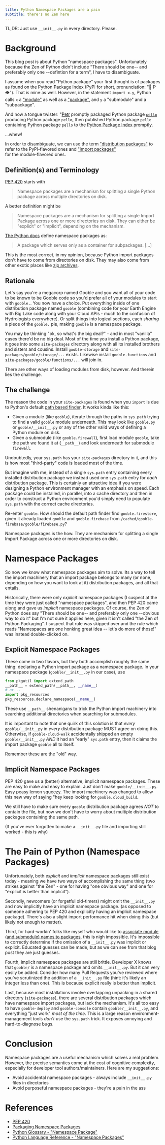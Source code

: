 ```yaml
---
title: Python Namespace Packages are a pain
subtitle: there's no Zen here
---
```


TL;DR: Just use `__init__.py` in every directory. Please.

# Background

This blog post is about Python "namespace packages". Unfortunately because the Zen of Python didn't include "There should be one-- and preferably only one --defintion for a term", I have to disambiguate.

I assume when you read "Python package" your first thought is of packages as found on the Python Package Index
(PyPI for short, pronunciation: "🥧 P 👁️"). That is mine as well. However, in the statement `import x.y`, Python calls `x` a 
["module"](https://docs.python.org/3/tutorial/modules.html#modules) as well as a 
["package"](https://docs.python.org/3/tutorial/modules.html#packages), and `y` a "submodule" and a "subpackage".

And now a tongue twister: "[Petr](https://github.com/encukou) promptly packaged Python package [`pello`](https://github.com/fedora-python/Pello/tree/master/pello) producing Python package `pello`, then published Python package `pello` containing Python package `pello` to the [Python Package Index](https://pypi.org/project/Pello/) promptly.

...whew!

In order to disambiguate, we can use the term
["distribution packages"](https://packaging.python.org/en/latest/glossary/#term-Distribution-Package)
to refer to the PyPI-flavored ones 
and ["import packages"](https://packaging.python.org/en/latest/glossary/#term-Import-Package)  
for the module-flavored ones.

## Definition(s) and Terminology

[PEP 420](https://peps.python.org/pep-0420/) starts with

> Namespace packages are a mechanism for splitting a single Python package across multiple directories on disk.

A better definition might be

> Namespace packages are a mechanism for splitting a single Import Package across one or more directories on disk.
> They can either be "explicit" or "implicit", depending on the mechanism.

[The Python docs](https://docs.python.org/3/glossary.html#term-namespace-package) define namespace packages as:

> A package which serves only as a container for subpackages. \[...]

This is the most correct, in my opinion, because Python import packages don't have to come from directories on disk.
They may also come from other exotic places like [zip archives](https://docs.python.org/3/library/zipimport.html).

## Rationale

Let's say you're a megacorp named Gooble and you want all of your code to be known to be Gooble code so you'd prefer
all of your modules to start with `gooble.`. You now have a choice. Put everything inside of one distribution package named
`gooble` (combining code for your Earth Engine with Big Lake code along with your Cloud APIs - 
much to the confusion of Hydrologists everywhere). Or split things into logical sections, each _sharing_ a piece of 
the `gooble.` pie, making `gooble` is a namespace package.

You may be thinking "ok, so what's the big deal?" - and in most "vanilla" cases there'd be no big deal. Most of the time you
install a Python package, it goes into some `site-packages` directory along with all its installed brothers and sisters
and cousins. Install `gooble-storage` and `site-packages/gooble/storage/...` exists.
Likewise install `gooble-functions` and `site-packages/gooble/functions/...` will join in.

There are other ways of loading modules from disk, however. And therein lies the challenge.

## The challenge

The reason the code in your `site-packages` is found when you `import` is due to Python's default [path based finder](https://docs.python.org/3/glossary.html#term-path-based-finder).
It works kinda like this:

- Given a module (like `gooble`), iterate through the paths in `sys.path` trying to find a valid `gooble` module underneath.
  This may look like `gooble.py` or `gooble/__init__.py` or any of the other valid ways of defining a Python module on disk.
- Given a submodule (like `gooble.firewall`), first load module `gooble`, take the path we found it at (`__path__`) and look
  underneath for submodule `firewall`.

Undoubtedly, your `sys.path` has your `site-packages` directory in it, and this is how most "third-party" code is
loaded most of the time.

But imagine with me, instead of a single `sys.path` entry containing every installed distribution package we instead
used one `sys.path` entry for _each_ distribution package. This is certainly an attractive idea if you were designing
a Python environment manager with an emphasis on speed. Each package could be installed, in parallel, into a cache directory
and then in order to construct a Python environment you'd simply need to populate `sys.path` with the correct cache directories.

Re-enter `gooble`. How should the default path finder find `gooble.firestore`, given it already loaded `gooble` and `gooble.firebase` from `/cached/gooble-firebase/gooble/firebase.py`?

Namespace packages is the how. They are mechanism for splitting a single Import Package across one or more directories on disk.

# Namespace Packages

So now we know what namespace packages aim to solve. Its a way to tell the import machinery that an import package belongs
to many (or none, depending on how you want to look at it) distribution packages, and all that entails.

Historically, there were only _explicit_ namespace packages (I suspect at the time they were just called "namespace packages",
and then PEP 420 came along and gave us _implicit_ namespace packages. Of course, the Zen of Python does say
"There should be one-- and preferably only one --obvious way to do it" but I'm not sure it applies here, given it isn't called
"the Zen of Python Packaging". I suspect that rule was skipped over and the rule which reads 
"Namespaces are one honking great idea -- let's do more of those!" was instead double-clicked on.

## Explicit Namespace Packages

These come in two flavors, but they both accomplish roughly the same thing:
declaring a Python import package as a namespace package. In your namespace package (`gooble/__init__.py` in our case), use

```py
from pkgutil import extend_path
__path__ = extend_path(__path__, __name__)
# or...
import pkg_resources
pkg_resources.declare_namespace(__name__)
```

These use `__path__` shenanigans to trick the Python import machinery into searching additional directories when
searching for submodules.

It is important to note that one quirk of this solution is that _every_ `gooble/__init__py` in _every_ distribution package
MUST agree on doing this. Otherwise, if `gooble-cloud-walk` accidentally shipped an empty `gooble/__init__.py` _AND_ it had
an "early" `sys.path` entry, then it claims the import package `gooble` all to itself.

Remember these are the "old" way.

## Implicit Namespace Packages

PEP 420 gave us a (better) alternative, implicit namespace packages. These are easy to make and easy to explain.
Just don't make `gooble/__init__.py`. Easy peasy lemon squeezy. The import machinery was changed to allow this
new way of saying "hey keep looking for `gooble.cloud_build`.

We still have to make sure every `gooble` distribution package agrees _NOT_ to contain the file, but now we don't have
to worry about multiple distribution packages containing the same path.

(If you've ever forgotten to make a `__init__.py` file and importing still worked - this is why)

# The Pain of Python (Namespace Packages)

Unfortunately, both _explicit_ and _implicit_ namespace packages still exist today - meaning we have two ways of accomplishing
the same thing (two strikes against "the Zen"  - one for having "one obvious way" and one for "explicit is better than implicit").

Secondly, newcomers (or forgetful old-timers) might omit the `__init__.py` and now implicitly have an implicit namespace package.
(as opposed to someone adhering to PEP 420 and explicitly having an implicit namespace package).
There's also a slight import performance hit when doing this (but likely not enough to matter).

Third, for hard-workin' folks like myself who would like to [associate module (and submodule) names to packages](https://joshcannon.me/2024/07/05/package-names.html),
this is nigh impossible. It's impossible to correctly determine if the omission of a `__init__.py` was implicit or explicit.
Educated guesses can be made, but as we can see from that blog post they are just guesses.

Fourth, implicit namespace packages are still brittle. Developer X knows that `gooble/` is a namespace package and omits `__init__.py`.
But it can very easily be added. Consider how many Pull Requests you've reviewed where you've scrutinized the addition of a `__init__.py` file (hint: it's likely an integer less than one). This is because explicit really is better than implicit.

Last, because most installations involve overlapping unpacking in a shared directory (`site-packages`), there are several
distribution packages which have namespace import packages, but lack the mechanism. It's all too easy to have `gooble-deploy` 
and `gooble-console` contain `gooble/__init__.py`, and everything "just work" _most of the time_. This is a large reason
environment-management tools _don't_ use the `sys.path` trick. It exposes annoying and hard-to-diagnose bugs.

# Conclusion

Namespace packages are a useful mechanism which solves a real problem. However, the precise semantics come at the cost of 
cognitive complexity, especially for developer tool authors/maintainers. Here are my suggestions:

- Avoid accidental namespace packages - always include `__init__.py` files in directories
- Avoid purposeful namespace packages - they're a pain in the ass

# References

- [PEP 420](https://peps.python.org/pep-0420/)
- [Packaging Namespace Packages](https://packaging.python.org/en/latest/guides/packaging-namespace-packages/)
- [Python Glossary - "Namespace Package"](https://docs.python.org/3/glossary.html#term-namespace-package)
- [Python Language Reference - "Namespace Packages"](https://docs.python.org/3/reference/import.html#reference-namespace-package)
